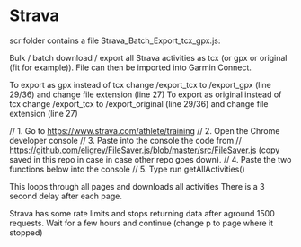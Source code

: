 # Strava

scr folder contains a file Strava_Batch_Export_tcx_gpx.js:

 Bulk / batch download / export all Strava activities as tcx (or gpx or original (fit for example)). File can then be imported into Garmin Connect.

To export as gpx instead of tcx change /export_tcx to /export_gpx (line 29/36) and change file extension (line 27)
To export as original instead of tcx change /export_tcx to /export_original (line 29/36) and change file extension (line 27)

// 1. Go to https://www.strava.com/athlete/training
// 2. Open the Chrome developer console
// 3. Paste into the console the code from
// https://github.com/eligrey/FileSaver.js/blob/master/src/FileSaver.js (copy saved in this repo in case in case other repo goes down).
// 4. Paste the two functions below into the console
// 5. Type run getAllActivities()

This loops through all pages and downloads all activities
There is a 3 second delay after each page.

Strava has some rate limits and stops returning data after aground
1500 requests. Wait for a few hours and continue (change p to page where it stopped)
